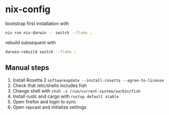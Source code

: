 # nix-config

bootstrap first installation with 

```bash
nix run nix-darwin -- switch --flake .
```

rebuild subsequent with
```bash
darwin-rebuild switch --flake .
```

## Manual steps

1. Install Rosetta 2 `softwareupdate --install-rosetta --agree-to-license`
2. Check that /etc/shells includes fish
3. Change shell with `chsh -s /run/current-system/sw/bin/fish`
4. Install rustc and cargo with `rustup default stable`
5. Open firefox and login to sync
6. Open raycast and initialize settings
